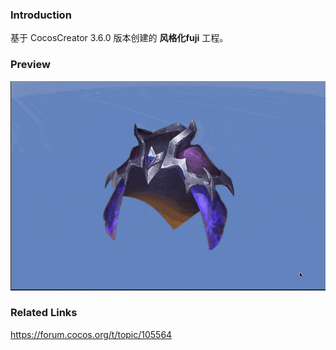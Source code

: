 ### Introduction
基于 CocosCreator 3.6.0 版本创建的 **风格化fuji** 工程。

### Preview
![image](../../../gif/202209/2022092301.gif)

### Related Links
https://forum.cocos.org/t/topic/105564